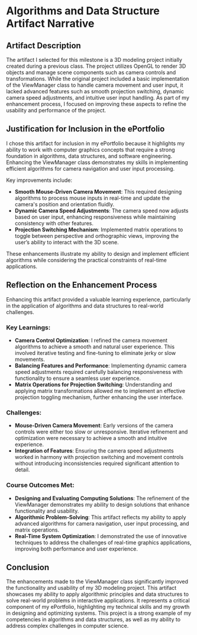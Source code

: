 # Algorithms and Data Structure Artifact Narrative

## Artifact Description
The artifact I selected for this milestone is a 3D modeling project initially created during a previous class. The project utilizes OpenGL to render 3D objects and manage scene components such as camera controls and transformations. While the original project included a basic implementation of the ViewManager class to handle camera movement and user input, it lacked advanced features such as smooth projection switching, dynamic camera speed adjustments, and intuitive user input handling. As part of my enhancement process, I focused on improving these aspects to refine the usability and performance of the project.

## Justification for Inclusion in the ePortfolio
I chose this artifact for inclusion in my ePortfolio because it highlights my ability to work with computer graphics concepts that require a strong foundation in algorithms, data structures, and software engineering. Enhancing the ViewManager class demonstrates my skills in implementing efficient algorithms for camera navigation and user input processing.

Key improvements include:
- **Smooth Mouse-Driven Camera Movement**: This required designing algorithms to process mouse inputs in real-time and update the camera's position and orientation fluidly.
- **Dynamic Camera Speed Adjustments**: The camera speed now adjusts based on user input, enhancing responsiveness while maintaining consistency with other features.
- **Projection Switching Mechanism**: Implemented matrix operations to toggle between perspective and orthographic views, improving the user’s ability to interact with the 3D scene.

These enhancements illustrate my ability to design and implement efficient algorithms while considering the practical constraints of real-time applications.

## Reflection on the Enhancement Process
Enhancing this artifact provided a valuable learning experience, particularly in the application of algorithms and data structures to real-world challenges.

### Key Learnings:
- **Camera Control Optimization**: I refined the camera movement algorithms to achieve a smooth and natural user experience. This involved iterative testing and fine-tuning to eliminate jerky or slow movements.
- **Balancing Features and Performance**: Implementing dynamic camera speed adjustments required carefully balancing responsiveness with functionality to ensure a seamless user experience.
- **Matrix Operations for Projection Switching**: Understanding and applying matrix transformations allowed me to implement an effective projection toggling mechanism, further enhancing the user interface.

### Challenges:
- **Mouse-Driven Camera Movement**: Early versions of the camera controls were either too slow or unresponsive. Iterative refinement and optimization were necessary to achieve a smooth and intuitive experience.
- **Integration of Features**: Ensuring the camera speed adjustments worked in harmony with projection switching and movement controls without introducing inconsistencies required significant attention to detail.

### Course Outcomes Met:
- **Designing and Evaluating Computing Solutions**: The refinement of the ViewManager demonstrates my ability to design solutions that enhance functionality and usability.
- **Algorithmic Problem-Solving**: This artifact reflects my ability to apply advanced algorithms for camera navigation, user input processing, and matrix operations.
- **Real-Time System Optimization**: I demonstrated the use of innovative techniques to address the challenges of real-time graphics applications, improving both performance and user experience.

## Conclusion
The enhancements made to the ViewManager class significantly improved the functionality and usability of my 3D modeling project. This artifact showcases my ability to apply algorithmic principles and data structures to solve real-world problems in interactive applications. It represents a critical component of my ePortfolio, highlighting my technical skills and my growth in designing and optimizing systems. This project is a strong example of my competencies in algorithms and data structures, as well as my ability to address complex challenges in computer science.
